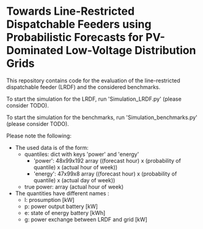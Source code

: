 # Towards Line-Restricted Dispatchable Feeders using Probabilistic Forecasts for PV-Dominated Low-Voltage Distribution Grids

This repository contains code for the evaluation of the line-restricted dispatchable feeder (LRDF) and the considered benchmarks.

To start the simulation for the LRDF, run 'Simulation_LRDF.py' (please consider TODO).

To start the simulation for the benchmarks, run 'Simulation_benchmarks.py' (please consider TODO).

Please note the following:
- The used data is of the form:
  - quantiles: dict with keys 'power' and 'energy' 
    - 'power': 48x99x192 array ((forecast hour) x (probability of quantile) x (actual hour of week))
    - 'energy': 47x99x8 array ((forecast hour) x (probability of quantile) x (actual day of week))
  - true power: array (actual hour of week)
- The quantities have different names :
  - l: prosumption [kW]
  - p: power output battery [kW]
  - e: state of energy battery [kWh]
  - g: power exchange between LRDF and grid [kW]

